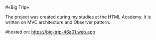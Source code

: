 #«Big Trip» 

The project was created during my studies at the HTML Academy.
It is written on MVC architecture and Observer pattern.

#hosted on: https://big-trip-46a01.web.app

